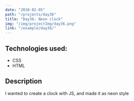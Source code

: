 ```yaml
---
date: "2018-02-05"
path: "/projects/day36"
title: "Day36: Neon clock"
img: "/img/projectImg/day36.png"
link: "/example/day36/"
---
```


## Technologies used:

- CSS
- HTML

## Description

I wanted to create a clock with JS, and made it as neon style
